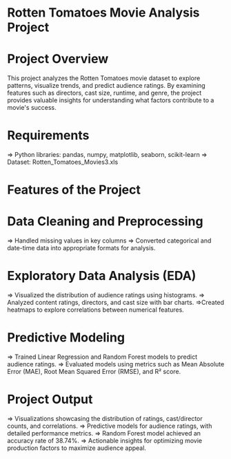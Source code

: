 # Rotten Tomatoes Movie Analysis Project

# Project Overview
This project analyzes the Rotten Tomatoes movie dataset to explore patterns, visualize trends, and predict audience ratings. 
By examining features such as directors, cast size, runtime, and genre, the project provides valuable insights for understanding what factors contribute to a movie's success.

# Requirements
=> Python libraries: pandas, numpy, matplotlib, seaborn, scikit-learn
=> Dataset: Rotten_Tomatoes_Movies3.xls

# Features of the Project
# Data Cleaning and Preprocessing
=> Handled missing values in key columns
=> Converted categorical and date-time data into appropriate formats for analysis.

# Exploratory Data Analysis (EDA)
=> Visualized the distribution of audience ratings using histograms.
=> Analyzed content ratings, directors, and cast size with bar charts.
=>Created heatmaps to explore correlations between numerical features.

# Predictive Modeling
=> Trained Linear Regression and Random Forest models to predict audience ratings.
=> Evaluated models using metrics such as Mean Absolute Error (MAE), Root Mean Squared Error (RMSE), and R² score.

# Project Output
=> Visualizations showcasing the distribution of ratings, cast/director counts, and correlations.
=> Predictive models for audience ratings, with detailed performance metrics.
=> Random Forest model achieved an accuracy rate of 38.74%.
=> Actionable insights for optimizing movie production factors to maximize audience appeal.
